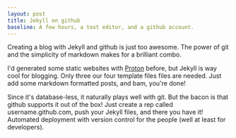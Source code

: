 ```yaml
---
layout: post
title: Jekyll on github
baseline: A few hours, a text editor, and a github account.
---
```


Creating a blog with Jekyll and github is just too awesome. The power of git and the simplicity of markdown makes for a brilliant combo.

I'd generated some static websites with [Proton](http://ricostacruz.com/proton/) before, but Jekyll is way cool for blogging. Only three our four template files files are needed. Just add some markdown formatted posts, and bam, you're done!

Since it's database-less, it naturally plays well with git. But the bacon is that github supports it out of the box! Just create a rep called username.github.com, push your Jekyll files, and there you have it! Automated deployment with version control for the people (well at least for developers).